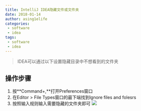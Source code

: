 ```yaml
---
title: IntelliJ IDEA隐藏文件或文件夹
date: 2018-01-14
author: asing1elife
categories:
 - software
 - idea
tags:
 - software
 - idea
---
```

> IDEA可以通过以下设置隐藏目录中不想看到的文件夹  

## 操作步骤
1. 按**Command+,**打开Preferences窗口
2. 在Editor > File Types窗口的最下端找到lgnore files and folesrs
3. 按照输入规则输入需要隐藏的文件夹即可
![](http://asing1elife.com/sources/images/9876BB63-3858-4AC0-87ED-351D57700785.png)